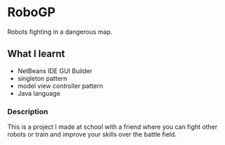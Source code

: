 # RoboGP

Robots fighting in a dangerous map.

## What I learnt

- NetBeans IDE GUI Builder
- singleton pattern
- model view controller pattern
- Java language

### Description

This is a project I made at school with a friend where you can fight other robots or train and improve your skills over the battle field.

